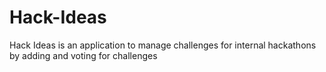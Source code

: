 # Hack-Ideas
Hack Ideas is an application to manage challenges for internal hackathons by adding and voting for challenges
